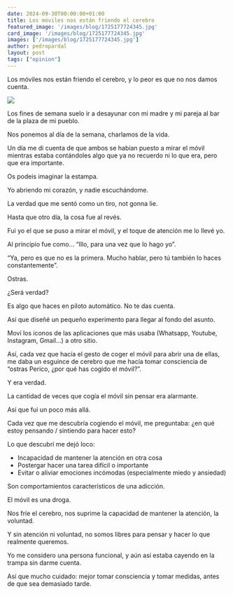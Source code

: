 ```yaml
---
date: 2024-09-30T00:00:00+01:00
title: Los móviles nos están friendo el cerebro
featured_image: '/images/blog/1725177724345.jpg'
card_image: '/images/blog/1725177724345.jpg'
images: ['/images/blog/1725177724345.jpg']
author: pedropardal
layout: post
tags: ["opinion"]
---
```


Los móviles nos están friendo el cerebro, y lo peor es que no nos damos cuenta.

![](/images/blog/1725177724345.jpg)

Los fines de semana suelo ir a desayunar con mi madre y mi pareja al bar de la plaza de mi pueblo.

Nos ponemos al día de la semana, charlamos de la vida.

Un día me di cuenta de que ambos se habían puesto a mirar el móvil mientras estaba contándoles algo que ya no recuerdo ni lo que era, pero que era importante.

Os podeis imaginar la estampa.

Yo abriendo mi corazón, y nadie escuchándome.

La verdad que me sentó como un tiro, not gonna lie.

Hasta que otro día, la cosa fue al revés.

Fui yo el que se puso a mirar el móvil, y el toque de atención me lo llevé yo.

Al principio fue como… “Illo, para una vez que lo hago yo”.

“Ya, pero es que no es la primera. Mucho hablar, pero tú también lo haces constantemente”.

Ostras.

¿Será verdad?

Es algo que haces en piloto automático. No te das cuenta.

Así que diseñé un pequeño experimento para llegar al fondo del asunto.

Moví los iconos de las aplicaciones que más usaba (Whatsapp, Youtube, Instagram, Gmail…) a otro sitio.

Así, cada vez que hacía el gesto de coger el móvil para abrir una de ellas, me daba un esguince de cerebro que me hacía tomar consciencia de “ostras Perico, ¿por qué has cogido el móvil?”.

Y era verdad.

La cantidad de veces que cogía el móvil sin pensar era alarmante.

Así que fui un poco más allá. 

Cada vez que me descubría cogiendo el móvil, me preguntaba: ¿en qué estoy pensando / sintiendo para hacer esto?

Lo que descubrí me dejó loco:

- Incapacidad de mantener la atención en otra cosa
- Postergar hacer una tarea difícil o importante
- Evitar o aliviar emociones incómodas (especialmente miedo y ansiedad)

Son comportamientos característicos de una adicción.

El móvil es una droga.

Nos fríe el cerebro, nos suprime la capacidad de mantener la atención, la voluntad.

Y sin atención ni voluntad, no somos libres para pensar y hacer lo que realmente queremos.

Yo me considero una persona funcional, y aún así estaba cayendo en la trampa sin darme cuenta.

Así que mucho cuidado: mejor tomar consciencia y tomar medidas, antes de que sea demasiado tarde.
